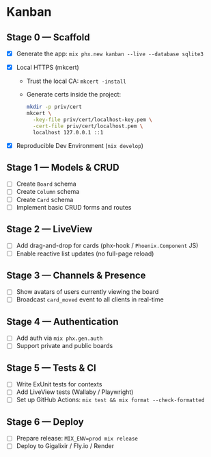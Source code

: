 # Kanban

## Stage 0 — Scaffold

- [x] Generate the app: `mix phx.new kanban --live --database sqlite3`
- [x] Local HTTPS (mkcert)

  - Trust the local CA: `mkcert -install`
  - Generate certs inside the project:

    ```bash
    mkdir -p priv/cert
    mkcert \
      -key-file priv/cert/localhost-key.pem \
      -cert-file priv/cert/localhost.pem \
      localhost 127.0.0.1 ::1
    ```

- [x] Reproducible Dev Environment (`nix develop`)

## Stage 1 — Models & CRUD

- [ ] Create `Board` schema
- [ ] Create `Column` schema
- [ ] Create `Card` schema
- [ ] Implement basic CRUD forms and routes

## Stage 2 — LiveView

- [ ] Add drag-and-drop for cards (phx-hook / `Phoenix.Component` JS)
- [ ] Enable reactive list updates (no full-page reload)

## Stage 3 — Channels & Presence

- [ ] Show avatars of users currently viewing the board
- [ ] Broadcast `card_moved` event to all clients in real-time

## Stage 4 — Authentication

- [ ] Add auth via `mix phx.gen.auth`
- [ ] Support private and public boards

## Stage 5 — Tests & CI

- [ ] Write ExUnit tests for contexts
- [ ] Add LiveView tests (Wallaby / Playwright)
- [ ] Set up GitHub Actions: `mix test && mix format --check-formatted`

## Stage 6 — Deploy

- [ ] Prepare release: `MIX_ENV=prod mix release`
- [ ] Deploy to Gigalixir / Fly.io / Render
